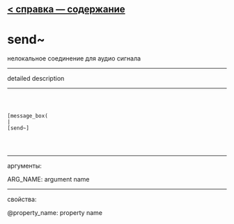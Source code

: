 [< справка — содержание](ceammc_lib.html)
---

# send~


нелокальное соединение для аудио сигнала

---

detailed description
<br>


---


```



[message_box(                                 
|
[send~]


            
```

---
аргументы:

ARG_NAME: argument name<br>

---
свойства:

@property_name: property name<br>

